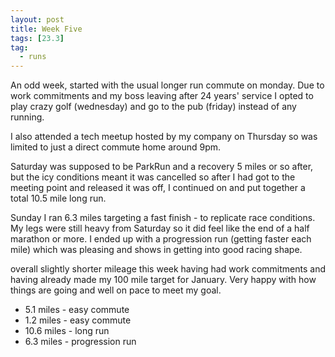 ```yaml
---
layout: post
title: Week Five
tags: [23.3]
tag:
  - runs
---
```


An odd week, started with the usual longer run commute on monday. Due to work commitments and my boss leaving after 24 years' service I opted to play crazy golf (wednesday) and go to the pub (friday) instead of any running.

I also attended a tech meetup hosted by my company on Thursday so was limited to just a direct commute home around 9pm.

Saturday was supposed to be ParkRun and a recovery 5 miles or so after, but the icy conditions meant it was cancelled so after I had got to the meeting point and released it was off, I continued on and put together a total 10.5 mile long run.

Sunday I ran 6.3 miles targeting a fast finish - to replicate race conditions. My legs were still heavy from Saturday so it did feel like the end of a half marathon or more. I ended up with a progression run (getting faster each mile) which was pleasing and shows in getting into good racing shape.

overall slightly shorter mileage this week having had work commitments and having already made my 100 mile target for January. Very happy with how things are going and well on pace to meet my goal.

* 5.1 miles - easy commute
* 1.2 miles - easy commute
* 10.6 miles - long run
* 6.3 miles - progression run
